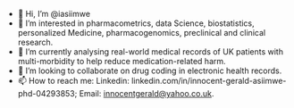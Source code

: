 - 👋 Hi, I’m @iasiimwe
- 👀 I’m interested in pharmacometrics, data Science, biostatistics, personalized Medicine, pharmacogenomics, preclinical and clinical research.
- 🌱 I’m currently analysing real-world medical records of UK patients with multi-morbidity to help reduce medication-related harm. 
- 💞️ I’m looking to collaborate on drug coding in electronic health records.
- 📫 How to reach me: Linkedin: linkedin.com/in/innocent-gerald-asiimwe-phd-04293853; Email: innocentgerald@yahoo.co.uk.

<!---
iasiimwe/iasiimwe is a ✨ special ✨ repository because its `README.md` (this file) appears on your GitHub profile.
You can click the Preview link to take a look at your changes.
--->
